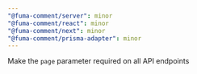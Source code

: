 ```yaml
---
"@fuma-comment/server": minor
"@fuma-comment/react": minor
"@fuma-comment/next": minor
"@fuma-comment/prisma-adapter": minor
---
```


Make the `page` parameter required on all API endpoints
